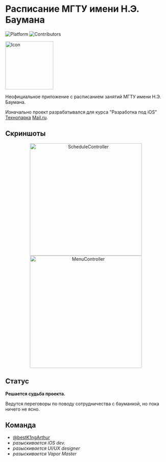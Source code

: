 # Расписание МГТУ имени Н.Э. Баумана
![Platform](https://img.shields.io/badge/platform-iOS-lightgray.svg)
![Contributors](https://img.shields.io/github/contributors/BMSTUScheduleTeam/BMSTUSchedule.svg)

<p align="left">
  <img width=150 src="https://github.com/BMSTUScheduleTeam/App/blob/develop/BMSTUSchedule/Helpers/Screenshots/Icon.png" alt="Icon"/>
</p>

Неофициальное приложение с расписанием занятий МГТУ имени Н.Э. Баумана.

Изначально проект разрабатывался для курса "Разработка под iOS" [Технопарка](https://park.mail.ru) [Mail.ru](https://mail.ru).

## Скриншоты

<p align="center">
  <img src="https://github.com/BMSTUScheduleTeam/App/blob/develop/BMSTUSchedule/Helpers/Screenshots/ScheduleController-screenshot.png" width="350" alt="ScheduleController"/>
  <img src="https://github.com/BMSTUScheduleTeam/App/blob/develop/BMSTUSchedule/Helpers/Screenshots/LessonController-screenshot.png" width="350" hspace="50" alt="MenuController"/>
</p>

## Статус

**Решается судьба проекта.**

Ведутся переговоры по поводу сотрудничества с бауманкой, но пока ничего не ясно.

## Команда
* [@bestK1ngArthur](https://github.com/bestK1ngArthur)
* *разыскивается iOS dev.*
* *разыскивается UI/UX designer*
* *разыскивается Vapor Master*

